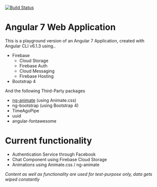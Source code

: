 [![Build Status](https://travis-ci.org/chriszo111/tsnvscom-firebase.svg?branch=master)](https://travis-ci.org/chriszo111/tsnvscom-firebase)

# Angular 7 Web Application
This is a playground version of an Angular 7 Application, created with Angular CLI v6.1.3 using..
* Firebase
    * Cloud Storage
    * Firebase Auth
    * Cloud Messaging
    * Firebase Hosting
* Bootstrap 4

And the following Third-Party packages
* [ng-animate](https://github.com/jiayihu/ng-animate) (using Animate.css)
* ng-bootstrap (using Bootstrap 4)
* TimeAgoPipe
* uuid
* angular-fontawesome

# Current functionality
* Authentication Service through Facebook
* Chat Component using Firebase Cloud Storage
* Animations using Animate.css / ng-animate

_Content as well as functionality are used for test-purpose only, data gets wiped constantly_
